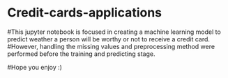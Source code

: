 # Credit-cards-applications

#This jupyter notebook is focused in creating a machine learning model to predict weather a person will be worthy or not to receive a credit card.
#However, handling the missing values and preprocessing method were performed before the training and predicting stage.

#Hope you enjoy :)
